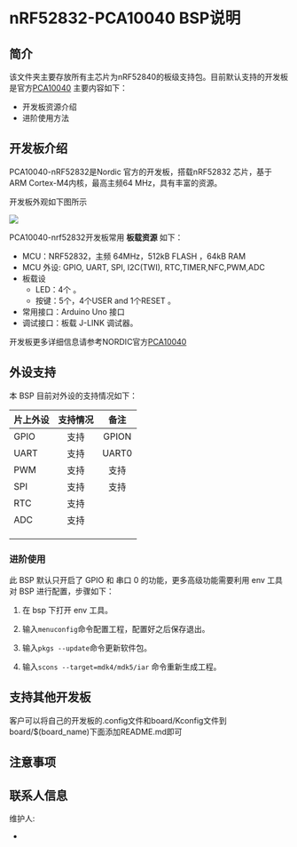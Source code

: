 # nRF52832-PCA10040 BSP说明

## 简介

该文件夹主要存放所有主芯片为nRF52840的板级支持包。目前默认支持的开发板是官方[PCA10040](https://www.nordicsemi.com/Software-and-tools/Development-Kits/nRF52-DK)
主要内容如下：

- 开发板资源介绍
- 进阶使用方法

## 开发板介绍

PCA10040-nRF52832是Nordic 官方的开发板，搭载nRF52832 芯片，基于ARM Cortex-M4内核，最高主频64 MHz，具有丰富的资源。

开发板外观如下图所示

![](../docs/images/nrf52832.jpg)

PCA10040-nrf52832开发板常用 **板载资源** 如下：

- MCU：NRF52832，主频 64MHz，512kB FLASH ，64kB RAM
- MCU 外设: GPIO, UART, SPI, I2C(TWI), RTC,TIMER,NFC,PWM,ADC
- 板载设
  - LED：4个 。
  - 按键：5个，4个USER and 1个RESET 。
- 常用接口：Arduino Uno 接口
- 调试接口：板载 J-LINK 调试器。

开发板更多详细信息请参考NORDIC官方[PCA10040](https://www.nordicsemi.com/Software-and-tools/Development-Kits/nRF52-DK)



## 外设支持

本 BSP 目前对外设的支持情况如下：

| **片上外设** | **支持情况** | **备注** |
| :----------- | :----------: | :------: |
| GPIO         |     支持     |  GPION   |
| UART         |     支持     |  UART0   |
| PWM          |     支持     |   支持   |
| SPI          |     支持     |   支持   |
| RTC          |     支持     |          |
| ADC          |     支持     |          |
|              |              |          |
|              |              |          |
|              |              |          |



### 进阶使用

此 BSP 默认只开启了 GPIO 和 串口 0 的功能，更多高级功能需要利用 env 工具对 BSP 进行配置，步骤如下：

1. 在 bsp 下打开 env 工具。

2. 输入`menuconfig`命令配置工程，配置好之后保存退出。

3. 输入`pkgs --update`命令更新软件包。

4. 输入`scons --target=mdk4/mdk5/iar` 命令重新生成工程。



## 支持其他开发板

客户可以将自己的开发板的.config文件和board/Kconfig文件到board/$(board_name)下面添加README.md即可

## 注意事项

## 联系人信息

维护人:

-  